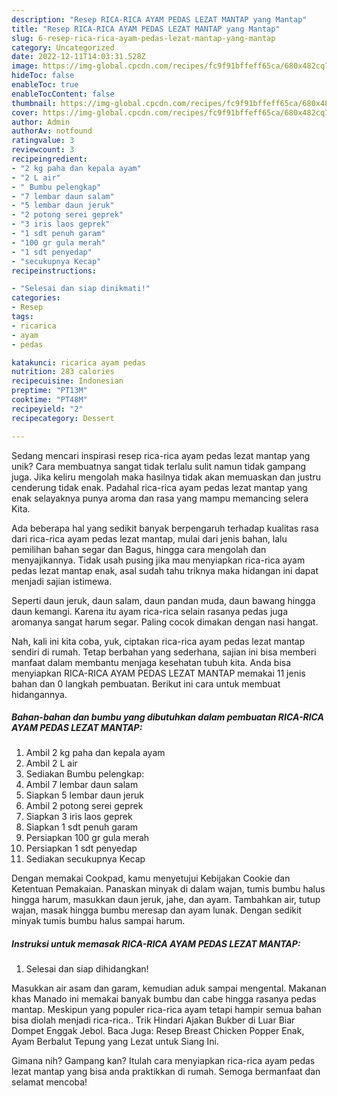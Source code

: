 ```yaml
---
description: "Resep RICA-RICA AYAM PEDAS LEZAT MANTAP yang Mantap"
title: "Resep RICA-RICA AYAM PEDAS LEZAT MANTAP yang Mantap"
slug: 6-resep-rica-rica-ayam-pedas-lezat-mantap-yang-mantap
category: Uncategorized
date: 2022-12-11T14:03:31.528Z
image: https://img-global.cpcdn.com/recipes/fc9f91bffeff65ca/680x482cq70/rica-rica-ayam-pedas-lezat-mantap-foto-resep-utama.jpg
hideToc: false
enableToc: true
enableTocContent: false
thumbnail: https://img-global.cpcdn.com/recipes/fc9f91bffeff65ca/680x482cq70/rica-rica-ayam-pedas-lezat-mantap-foto-resep-utama.jpg
cover: https://img-global.cpcdn.com/recipes/fc9f91bffeff65ca/680x482cq70/rica-rica-ayam-pedas-lezat-mantap-foto-resep-utama.jpg
author: Admin
authorAv: notfound
ratingvalue: 3
reviewcount: 3
recipeingredient:
- "2 kg paha dan kepala ayam"
- "2 L air"
- " Bumbu pelengkap"
- "7 lembar daun salam"
- "5 lembar daun jeruk"
- "2 potong serei geprek"
- "3 iris laos geprek"
- "1 sdt penuh garam"
- "100 gr gula merah"
- "1 sdt penyedap"
- "secukupnya Kecap"
recipeinstructions:

- "Selesai dan siap dinikmati!"
categories:
- Resep
tags:
- ricarica
- ayam
- pedas

katakunci: ricarica ayam pedas 
nutrition: 283 calories
recipecuisine: Indonesian
preptime: "PT13M"
cooktime: "PT48M"
recipeyield: "2"
recipecategory: Dessert

---
```





Sedang mencari inspirasi resep rica-rica ayam pedas lezat mantap yang unik? Cara membuatnya sangat tidak terlalu sulit namun tidak gampang juga. Jika keliru mengolah maka hasilnya tidak akan memuaskan dan justru cenderung tidak enak. Padahal rica-rica ayam pedas lezat mantap yang enak selayaknya punya aroma dan rasa yang mampu memancing selera Kita.





Ada beberapa hal yang sedikit banyak berpengaruh terhadap kualitas rasa dari rica-rica ayam pedas lezat mantap, mulai dari jenis bahan, lalu pemilihan bahan segar dan Bagus, hingga cara mengolah dan menyajikannya. Tidak usah pusing jika mau menyiapkan rica-rica ayam pedas lezat mantap enak,      asal sudah tahu triknya maka hidangan ini dapat menjadi sajian istimewa.














Seperti daun jeruk, daun salam, daun pandan muda, daun bawang hingga daun kemangi. Karena itu ayam rica-rica selain rasanya pedas juga aromanya sangat harum segar. Paling cocok dimakan dengan nasi hangat.






Nah, kali ini kita coba, yuk, ciptakan rica-rica ayam pedas lezat mantap sendiri di rumah. Tetap berbahan yang sederhana, sajian ini bisa memberi manfaat dalam membantu menjaga kesehatan tubuh kita. Anda bisa menyiapkan RICA-RICA AYAM PEDAS LEZAT MANTAP memakai 11 jenis bahan dan 0 langkah pembuatan. Berikut ini cara untuk membuat hidangannya.

<!--inarticleads1-->

##### Bahan-bahan dan bumbu yang dibutuhkan dalam pembuatan RICA-RICA AYAM PEDAS LEZAT MANTAP:

1. Ambil 2 kg paha dan kepala ayam
1. Ambil 2 L air
1. Sediakan  Bumbu pelengkap:
1. Ambil 7 lembar daun salam
1. Siapkan 5 lembar daun jeruk
1. Ambil 2 potong serei geprek
1. Siapkan 3 iris laos geprek
1. Siapkan 1 sdt penuh garam
1. Persiapkan 100 gr gula merah
1. Persiapkan 1 sdt penyedap
1. Sediakan secukupnya Kecap


Dengan memakai Cookpad, kamu menyetujui Kebijakan Cookie dan Ketentuan Pemakaian. Panaskan minyak di dalam wajan, tumis bumbu halus hingga harum, masukkan daun jeruk, jahe, dan ayam. Tambahkan air, tutup wajan, masak hingga bumbu meresap dan ayam lunak. Dengan sedikit minyak tumis bumbu halus sampai harum. 

<!--inarticleads2-->

##### Instruksi untuk memasak RICA-RICA AYAM PEDAS LEZAT MANTAP:


1. Selesai dan siap dihidangkan!

Masukkan air asam dan garam, kemudian aduk sampai mengental. Makanan khas Manado ini memakai banyak bumbu dan cabe hingga rasanya pedas mantap. Meskipun yang populer rica-rica ayam tetapi hampir semua bahan bisa diolah menjadi rica-rica.. Trik Hindari Ajakan Bukber di Luar Biar Dompet Enggak Jebol. Baca Juga: Resep Breast Chicken Popper Enak, Ayam Berbalut Tepung yang Lezat untuk Siang Ini. 

Gimana nih? Gampang kan? Itulah cara menyiapkan rica-rica ayam pedas lezat mantap yang bisa anda praktikkan di rumah. Semoga bermanfaat dan selamat mencoba!
